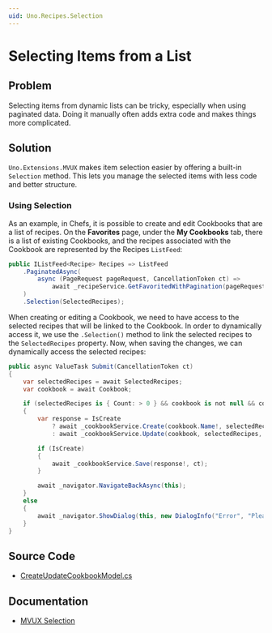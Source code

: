 ```yaml
---
uid: Uno.Recipes.Selection
---
```


# Selecting Items from a List

## Problem

Selecting items from dynamic lists can be tricky, especially when using paginated data. Doing it manually often adds extra code and makes things more complicated.

## Solution

`Uno.Extensions.MVUX` makes item selection easier by offering a built-in `Selection` method. This lets you manage the selected items with less code and better structure.

### Using Selection

As an example, in Chefs, it is possible to create and edit Cookbooks that are a list of recipes. On the **Favorites** page, under the **My Cookbooks** tab, there is a list of existing Cookbooks, and the recipes associated with the Cookbook are represented by the Recipes `ListFeed`:

```csharp
public IListFeed<Recipe> Recipes => ListFeed
	.PaginatedAsync(
		async (PageRequest pageRequest, CancellationToken ct) =>
			await _recipeService.GetFavoritedWithPagination(pageRequest.DesiredSize ?? DefaultPageSize, pageRequest.CurrentCount, ct)
	)
	.Selection(SelectedRecipes);
```

When creating or editing a Cookbook, we need to have access to the selected recipes that will be linked to the Cookbook. In order to dynamically access it, we use the `.Selection()` method to link the selected recipes to the `SelectedRecipes` property. Now, when saving the changes, we can dynamically access the selected recipes:

```csharp
public async ValueTask Submit(CancellationToken ct)
{
	var selectedRecipes = await SelectedRecipes;
	var cookbook = await Cookbook;

	if (selectedRecipes is { Count: > 0 } && cookbook is not null && cookbook.Name.HasValueTrimmed())
	{
		var response = IsCreate
			? await _cookbookService.Create(cookbook.Name!, selectedRecipes.ToImmutableList(), ct)
			: await _cookbookService.Update(cookbook, selectedRecipes, ct);

		if (IsCreate)
		{
			await _cookbookService.Save(response!, ct);
		}

		await _navigator.NavigateBackAsync(this);
	}
	else
	{
		await _navigator.ShowDialog(this, new DialogInfo("Error", "Please write a cookbook name and select one recipe."), ct);
	}
}
```

## Source Code

- [CreateUpdateCookbookModel.cs](https://github.com/unoplatform/uno.chefs/blob/139edc9eab65b322e219efb7572583551c40ad32/Chefs/Presentation/CreateUpdateCookbookModel.cs#L63)

## Documentation

- [MVUX Selection](xref:Uno.Extensions.Mvux.Advanced.Selection)
